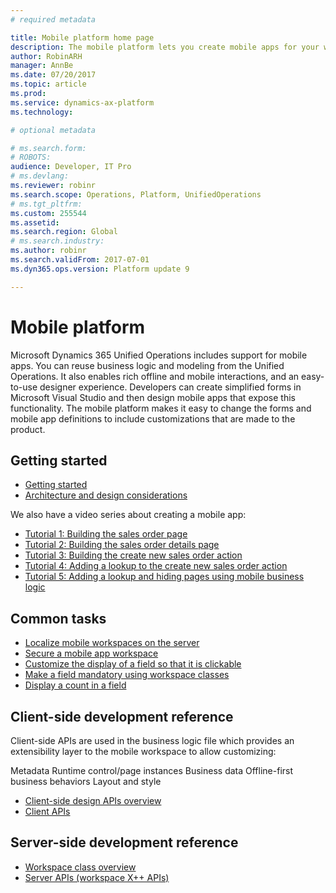 ```yaml
---
# required metadata

title: Mobile platform home page
description: The mobile platform lets you create mobile apps for your workspaces.
author: RobinARH
manager: AnnBe
ms.date: 07/20/2017
ms.topic: article
ms.prod: 
ms.service: dynamics-ax-platform
ms.technology: 

# optional metadata

# ms.search.form: 
# ROBOTS: 
audience: Developer, IT Pro
# ms.devlang: 
ms.reviewer: robinr
ms.search.scope: Operations, Platform, UnifiedOperations
# ms.tgt_pltfrm: 
ms.custom: 255544
ms.assetid: 
ms.search.region: Global
# ms.search.industry: 
ms.author: robinr
ms.search.validFrom: 2017-07-01
ms.dyn365.ops.version: Platform update 9

---
```


# Mobile platform

Microsoft Dynamics 365 Unified Operations includes support for mobile apps. You can reuse business logic and modeling from the Unified Operations. It also enables rich offline and mobile interactions, and an easy-to-use designer experience. Developers can create simplified forms in Microsoft Visual Studio and then design mobile apps that expose this functionality. The mobile platform makes it easy to change the forms and mobile app definitions to include customizations that are made to the product. 

## Getting started

+ [Getting started](mobile-platform-getting-started.md) 
+ [Architecture and design considerations](mobile-platform-architecture.md) 

We also have a video series about creating a mobile app:

+ [Tutorial 1: Building the sales order page](https://youtu.be/PdegfBxifl8)
+ [Tutorial 2: Building the sales order details page](https://youtu.be/mF-vlbnRte0)
+ [Tutorial 3: Building the create new sales order action](https://youtu.be/VYw9oTv9t3o)
+ [Tutorial 4: Adding a lookup to the create new sales order action](https://youtu.be/eNJKd0IYmZk)
+ [Tutorial 5: Adding a lookup and hiding pages using mobile business logic](https://youtu.be/kIJKk9J8FvI)

## Common tasks 

+ [Localize mobile workspaces on the server](scenarios/localize-workspaces-on-server.md)
+ [Secure a mobile app workspace](scenarios/secure-mobile-workspace.md)
+ [Customize the display of a field so that it is clickable](scenarios/make-workspace-field-clickable.md)
+ [Make a field mandatory using workspace classes](scenarios/make-field-mandatory.md)
+ [Display a count in a field](scenarios/display-count-workspace.md)

## Client-side development reference

Client-side APIs are used in the business logic file which provides an extensibility layer to the mobile workspace to allow customizing:

Metadata
Runtime control/page instances
Business data
Offline-first business behaviors
Layout and style

+ [Client-side design APIs overview](scenarios/client-api-design-overview.md)
+ [Client APIs](client-apis/client-apis-reference.md)

## Server-side development reference

+ [Workspace class overview](scenarios/mobile-workspace-configuration.md)
+ [Server APIs (workspace X++ APIs)](mobile-workspace-server-apis.md)


